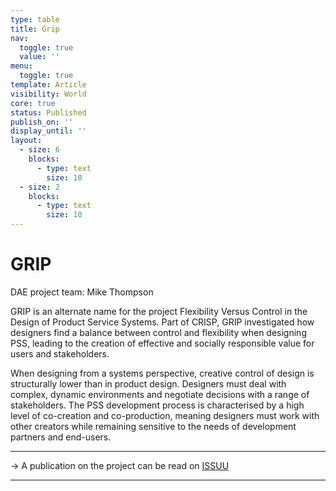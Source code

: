 ```yaml
---
type: table
title: Grip
nav:
  toggle: true
  value: ''
menu:
  toggle: true
template: Article
visibility: World
core: true
status: Published
publish_on: ''
display_until: ''
layout:
  - size: 6
    blocks:
      - type: text
        size: 10
  - size: 2
    blocks:
      - type: text
        size: 10
---
```


# GRIP
DAE project team: Mike Thompson

GRIP is an alternate name for the project Flexibility Versus Control in the Design of Product Service Systems. Part of CRISP, GRIP investigated how designers find a balance between control and flexibility when designing PSS, leading to the creation of effective and socially responsible value for users and stakeholders.

When designing from a systems perspective, creative control of design is structurally lower than in product design. Designers must deal with complex, dynamic environments and negotiate decisions with a range of stakeholders. The PSS development process is characterised by a high level of co-creation and co-production, meaning designers must work with other creators while remaining sensitive to the needs of development partners and end-users.

---

→ A publication on the project can be read on [ISSUU]()

---

